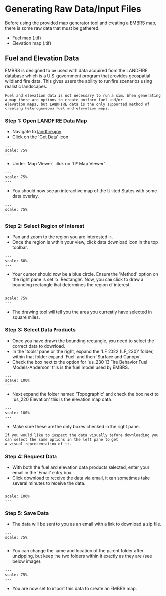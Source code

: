# Generating Raw Data/Input Files
Before using the provided map generator tool and creating a EMBRS map, there is some raw data that must be gathered.

- Fuel map (.tif)
- Elevation map (.tif)

## Fuel and Elevation Data
EMBRS is designed to be used with data acquired from the LANDFIRE database which is a U.S. government program that provides
geospatial wildland fire data. This gives users the ability to run fire scenarios using realistic landscapes. 

```{note}
Fuel and elevation data is not necessary to run a sim. When generating a map there are options to create uniform fuel and/or
elevation maps, but LANDFIRE data is the only supported method of creating heterogeneous fuel and elevation maps.
```

### **Step 1: Open LANDFIRE Data Map**

- Navigate to [landfire.gov](https://www.landfire.gov)
- Click on the 'Get Data' icon


```{figure} /images/lf_tutorial_get_data_link.png
---
scale: 75%
---
```

- Under 'Map Viewer' click on 'LF Map Viewer'

```{figure} /images/lf_tutorial_map_viewer_link.png
---
scale: 75%
---
```

- You should now see an interactive map of the United States with some data overlay.

```{figure} /images/lf_tutorial_map_view.png
---
scale: 75%
---
```

### **Step 2: Select Region of Interest**

- Pan and zoom to the region you are interested in.
- Once the region is within your view, click data download icon in the top toolbar.

```{figure} /images/lf_tutorial_data_download_tool.png
---
scale: 60%
---
```

- Your cursor should now be a blue circle. Ensure the 'Method' option on the right pane
is set to 'Rectangle'. Now, you can click to draw a bounding rectangle that determines the region of interest.

```{figure} /images/lf_tutorial_selected_region.png
---
scale: 75%
---
```

- The drawing tool will tell you the area you currently have selected in square miles.


### **Step 3: Select Data Products**
- Once you have drawn the bounding rectangle, you need to select the correct data to download. 
- In the 'tools' pane on the right, expand the 'LF 2022 (LF_230)' folder, within that folder expand 'Fuel' and then 'Surface and Canopy'.
- Check the box next to the option for 'us_230 13 Fire Behavior Fuel Models-Anderson' this is the fuel model used by EMBRS.

```{figure} /images/lf_tutorial_data_product_fuel.png
---
scale: 100%
---
```


- Next expand the folder named 'Topographic' and check the box next to 'us_220 Elevation' this is the elevation map data.

```{figure} /images/lf_tutorial_data_product_elev.png
---
scale: 100%
---
```

- Make sure these are the only boxes checked in the right pane.

```{note} 
If you would like to inspect the data visually before downloading you can select the same options in the left pane to get
a visual representation of it.
```

### **Step 4: Request Data**
- With both the fuel and elevation data products selected, enter your email in the 'Email' entry box.
- Click download to receive the data via email, it can sometimes take several minutes to receive the data.

```{figure} /images/lf_tutorial_email_entry.png
---
scale: 100%
---
```


### **Step 5: Save Data**
- The data will be sent to you as an email with a link to download a zip file.

```{figure} /images/lf_tutorial_email.png
---
scale: 75%
---
```


- You can change the name and location of the parent folder after unzipping, but keep the two folders within it
exactly as they are (see below image).

```{figure} /images/lf_tutorial_file_struct.png
---
scale: 75%
---
```

- You are now set to import this data to create an EMBRS map.